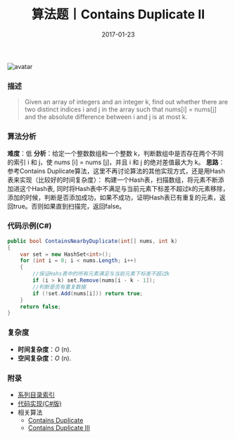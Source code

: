 ﻿---
title: 算法题丨Contains Duplicate II
tags:
  - 算法
  - 编程技巧
  - 数据结构
categories: 计算机基础
date: 2017-01-23
---
![avatar](https://mysite.bj.bcebos.com/images/articles/aa7b9e04-e39a-4729-b65f-5dc185db0d09.jpg)

### 描述
>Given an array of integers and an integer k, find out whether there are two distinct indices i and j in the array such that nums[i] = nums[j] and the absolute difference between i and j is at most k.

<!-- more -->

### 算法分析
**难度**：低
**分析**：给定一个整数数组和一个整数 k，判断数组中是否存在两个不同的索引 i 和 j，使 nums [i] = nums [j]，并且 i 和 j 的绝对差值最大为 k。
**思路**：参考Contains Duplicate算法，这里不再讨论算法的其他实现方式，还是用Hash表来实现（比较好的时间复杂度）：
构建一个Hash表，扫描数组，将元素不断添加进这个Hash表, 同时将Hash表中不满足与当前元素下标差不超过k的元素移除，添加的时候，判断是否添加成功，如果不成功，证明Hash表已有重复的元素，返回true。否则如果直到扫描完，返回false。

### 代码示例(C#)
```csharp
public bool ContainsNearbyDuplicate(int[] nums, int k)
{
    var set = new HashSet<int>();
    for (int i = 0; i < nums.Length; i++)
    {
        //保证Hahs表中的所有元素满足与当前元素下标差不超过k
        if (i > k) set.Remove(nums[i - k - 1]);
        //判断是否有重复数据
        if (!set.Add(nums[i])) return true;
    }
    return false;
}
```

### 复杂度
- **时间复杂度**：*O* (n). 
- **空间复杂度**：*O* (n).

### 附录
- [系列目录索引](/posts/algorithm/index/)
- [代码实现(C#版)](https://github.com/lizzie2008/LeetCode.git)
- 相关算法
    - [Contains Duplicate](/posts/algorithm/022.Contains.Duplicate/)
    - [Contains Duplicate III](/posts/algorithm/024.Contains.Duplicate.III/)